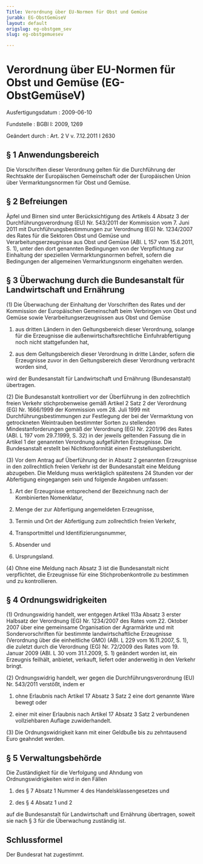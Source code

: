 ```yaml
---
Title: Verordnung über EU-Normen für Obst und Gemüse
jurabk: EG-ObstGemüseV
layout: default
origslug: eg-obstgem_sev
slug: eg-obstgemuesev

---
```


# Verordnung über EU-Normen für Obst und Gemüse (EG-ObstGemüseV)

Ausfertigungsdatum
:   2009-06-10

Fundstelle
:   BGBl I: 2009, 1269

Geändert durch
:   Art. 2 V v. 7.12.2011 I 2630


## § 1 Anwendungsbereich

Die Vorschriften dieser Verordnung gelten für die Durchführung der
Rechtsakte der Europäischen Gemeinschaft oder der Europäischen Union
über Vermarktungsnormen für Obst und Gemüse.


## § 2 Befreiungen

Äpfel und Birnen sind unter Berücksichtigung des Artikels 4 Absatz 3
der Durchführungsverordnung (EU) Nr. 543/2011 der Kommission vom 7.
Juni 2011 mit Durchführungsbestimmungen zur Verordnung (EG) Nr.
1234/2007 des Rates für die Sektoren Obst und Gemüse und
Verarbeitungserzeugnisse aus Obst und Gemüse (ABl. L 157 vom
15\.6.2011, S. 1), unter den dort genannten Bedingungen von der
Verpflichtung zur Einhaltung der speziellen Vermarktungsnormen
befreit, sofern die Bedingungen der allgemeinen Vermarktungsnorm
eingehalten werden.


## § 3 Überwachung durch die Bundesanstalt für Landwirtschaft und Ernährung

(1) Die Überwachung der Einhaltung der Vorschriften des Rates und der
Kommission der Europäischen Gemeinschaft beim Verbringen von Obst und
Gemüse sowie Verarbeitungserzeugnissen aus Obst und Gemüse

1.  aus dritten Ländern in den Geltungsbereich dieser Verordnung, solange
    für die Erzeugnisse die außenwirtschaftsrechtliche Einfuhrabfertigung
    noch nicht stattgefunden hat,


2.  aus dem Geltungsbereich dieser Verordnung in dritte Länder, sofern die
    Erzeugnisse zuvor in den Geltungsbereich dieser Verordnung verbracht
    worden sind,



wird der Bundesanstalt für Landwirtschaft und Ernährung
(Bundesanstalt) übertragen.

(2) Die Bundesanstalt kontrolliert vor der Überführung in den
zollrechtlich freien Verkehr stichprobenweise gemäß Artikel 2 Satz 2
der Verordnung (EG) Nr. 1666/1999 der Kommission vom 28. Juli 1999 mit
Durchführungsbestimmungen zur Festlegung der bei der Vermarktung von
getrockneten Weintrauben bestimmter Sorten zu stellenden
Mindestanforderungen gemäß der Verordnung (EG) Nr. 2201/96 des Rates
(ABl. L 197 vom 29.7.1999, S. 32) in der jeweils geltenden Fassung die
in Artikel 1 der genannten Verordnung aufgeführten Erzeugnisse. Die
Bundesanstalt erstellt bei Nichtkonformität einen
Feststellungsbericht.

(3) Vor dem Antrag auf Überführung der in Absatz 2 genannten
Erzeugnisse in den zollrechtlich freien Verkehr ist der Bundesanstalt
eine Meldung abzugeben. Die Meldung muss werktäglich spätestens 24
Stunden vor der Abfertigung eingegangen sein und folgende Angaben
umfassen:

1.  Art der Erzeugnisse entsprechend der Bezeichnung nach der Kombinierten
    Nomenklatur,


2.  Menge der zur Abfertigung angemeldeten Erzeugnisse,


3.  Termin und Ort der Abfertigung zum zollrechtlich freien Verkehr,


4.  Transportmittel und Identifizierungsnummer,


5.  Absender und


6.  Ursprungsland.




(4) Ohne eine Meldung nach Absatz 3 ist die Bundesanstalt nicht
verpflichtet, die Erzeugnisse für eine Stichprobenkontrolle zu
bestimmen und zu kontrollieren.


## § 4 Ordnungswidrigkeiten

(1) Ordnungswidrig handelt, wer entgegen Artikel 113a Absatz 3 erster
Halbsatz der Verordnung (EG) Nr. 1234/2007 des Rates vom 22. Oktober
2007 über eine gemeinsame Organisation der Agrarmärkte und mit
Sondervorschriften für bestimmte landwirtschaftliche Erzeugnisse
(Verordnung über die einheitliche GMO) (ABl. L 229 vom 16.11.2007, S.
1), die zuletzt durch die Verordnung (EG) Nr. 72/2009 des Rates vom
19\. Januar 2009 (ABl. L 30 vom 31.1.2009, S. 1) geändert worden ist,
ein Erzeugnis feilhält, anbietet, verkauft, liefert oder anderweitig
in den Verkehr bringt.

(2) Ordnungswidrig handelt, wer gegen die Durchführungsverordnung (EU)
Nr. 543/2011 verstößt, indem er

1.  ohne Erlaubnis nach Artikel 17 Absatz 3 Satz 2 eine dort genannte Ware
    bewegt oder


2.  einer mit einer Erlaubnis nach Artikel 17 Absatz 3 Satz 2 verbundenen
    vollziehbaren Auflage zuwiderhandelt.




(3) Die Ordnungswidrigkeit kann mit einer Geldbuße bis zu zehntausend
Euro geahndet werden.


## § 5 Verwaltungsbehörde

Die Zuständigkeit für die Verfolgung und Ahndung von
Ordnungswidrigkeiten wird in den Fällen

1.  des § 7 Absatz 1 Nummer 4 des Handelsklassengesetzes und


2.  des § 4 Absatz 1 und 2



auf die Bundesanstalt für Landwirtschaft und Ernährung übertragen,
soweit sie nach § 3 für die Überwachung zuständig ist.


## Schlussformel

Der Bundesrat hat zugestimmt.

